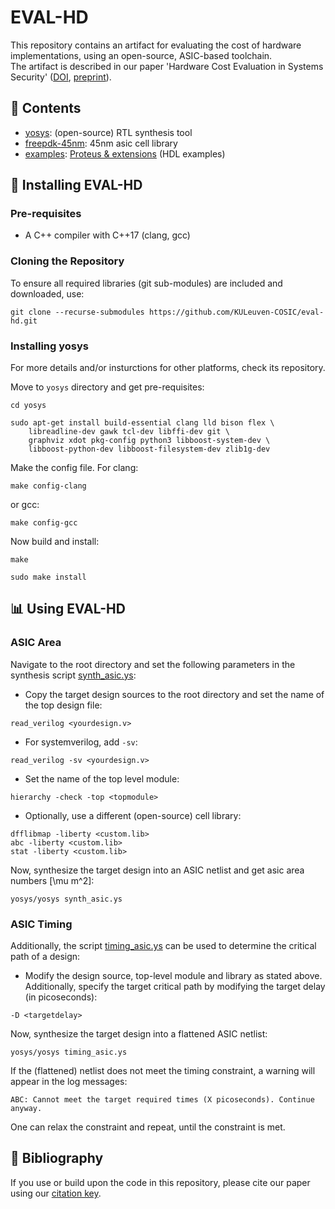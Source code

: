 # EVAL-HD
This repository contains an artifact for evaluating the cost of hardware implementations, using an open-source, ASIC-based toolchain.\
The artifact is described in our paper 'Hardware Cost Evaluation in Systems Security' ([DOI](https://doi.org/10.1145/3736731.3746155), [preprint](https://mici.hu/papers/demeulemeester25hardwarecost.pdf)).

## :file_folder: Contents
- [yosys](https://github.com/YosysHQ/yosys): (open-source) RTL synthesis tool
- [freepdk-45nm](https://github.com/mflowgen/freepdk-45nm): 45nm asic cell library
- [examples](examples/): [Proteus \& extensions](https://github.com/proteus-core/proteus) (HDL examples)

## :hammer: Installing EVAL-HD

### Pre-requisites
- A C++ compiler with C++17 (clang, gcc)

### Cloning the Repository
To ensure all required libraries (git sub-modules) are included and downloaded, use:
```shell
git clone --recurse-submodules https://github.com/KULeuven-COSIC/eval-hd.git
```

### Installing yosys
For more details and/or insturctions for other platforms, check its repository.

Move to `yosys` directory and get pre-requisites:
```shell
cd yosys
```
```shell
sudo apt-get install build-essential clang lld bison flex \
	libreadline-dev gawk tcl-dev libffi-dev git \
	graphviz xdot pkg-config python3 libboost-system-dev \
	libboost-python-dev libboost-filesystem-dev zlib1g-dev
```
Make the config file.
For clang:
```shell
make config-clang
```
or gcc:
```shell
make config-gcc
```
Now build and install:
```shell
make
```
```shell
sudo make install
```

## :bar_chart: Using EVAL-HD

### ASIC Area 
Navigate to the root directory and set the following parameters in the synthesis script [synth_asic.ys](synth_asic.ys):

- Copy the target design sources to the root directory and set the name of the top design file:
```shell
read_verilog <yourdesign.v>
```
- For systemverilog, add `-sv`:
```shell
read_verilog -sv <yourdesign.v>
```
- Set the name of the top level module:
```shell
hierarchy -check -top <topmodule>
```
- Optionally, use a different (open-source) cell library:
```shell
dfflibmap -liberty <custom.lib>
abc -liberty <custom.lib>
stat -liberty <custom.lib>
```

Now, synthesize the target design into an ASIC netlist and get asic area numbers [\mu m^2]:
```shell
yosys/yosys synth_asic.ys
```

### ASIC Timing

Additionally, the script [timing_asic.ys](timing_asic.ys) can be used to determine the critical path of a design:

- Modify the design source, top-level module and library as stated above. Additionally, specify the target critical path by modifying the target delay (in picoseconds):
```shell
-D <targetdelay>
```

Now, synthesize the target design into a flattened ASIC netlist:
```shell
yosys/yosys timing_asic.ys
```

If the (flattened) netlist does not meet the timing constraint, a warning will appear in the log messages:
```shell
ABC: Cannot meet the target required times (X picoseconds). Continue anyway.
```
One can relax the constraint and repeat, until the constraint is met.

## :book: Bibliography
If you use or build upon the code in this repository, please cite our paper using our [citation key](CITATION).
